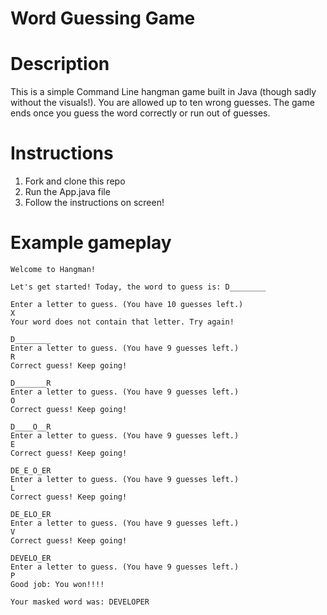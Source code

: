 # Word Guessing Game

Description
====


This is a simple Command Line hangman game built in Java (though sadly without the visuals!). You are allowed up to ten wrong guesses. The game ends once you guess the word correctly or run out of guesses.

Instructions
===

1. Fork and clone this repo
2. Run the App.java file
3. Follow the instructions on screen!

Example gameplay
===


```
Welcome to Hangman!
 
Let's get started! Today, the word to guess is: D________
 
Enter a letter to guess. (You have 10 guesses left.)
X
Your word does not contain that letter. Try again!
 
D________
Enter a letter to guess. (You have 9 guesses left.)
R
Correct guess! Keep going!
 
D_______R
Enter a letter to guess. (You have 9 guesses left.)
O
Correct guess! Keep going!
 
D____O__R
Enter a letter to guess. (You have 9 guesses left.)
E
Correct guess! Keep going!
 
DE_E_O_ER
Enter a letter to guess. (You have 9 guesses left.)
L
Correct guess! Keep going!
 
DE_ELO_ER
Enter a letter to guess. (You have 9 guesses left.)
V
Correct guess! Keep going!
 
DEVELO_ER
Enter a letter to guess. (You have 9 guesses left.)
P
Good job: You won!!!!
 
Your masked word was: DEVELOPER
```

